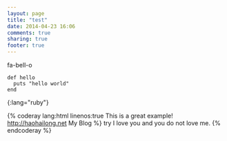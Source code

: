 ```yaml
---
layout: page
title: "test"
date: 2014-04-23 16:06
comments: true
sharing: true
footer: true
---
```


<i class="fa fa-bell-o"></i> fa-bell-o

~~~
def hello
  puts "hello world"
end
~~~
{:lang="ruby"}

{% coderay lang:html linenos:true This is a great example! http://haohailong.net My Blog %}
try I love you
and you do not love me.
{% endcoderay %}


